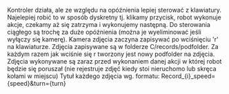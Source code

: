 Kontroler działa, ale ze względu na opóźnienia lepiej sterować z klawiatury.
Najelepiej robić to w sposób dyskretny tj. klikamy przycisk, robot wykonuje akcje, czekamy aż się zatrzyma i wykonujemy następną. 
Do sterowania ciągłego są trochę za duże opóźnienia  (można je wyeliminować jeśli wyłączy się kamerę). Kamera zdjęcia zaczyna zapisywać po wciśnięciu 'r' na klawiaturze. 
Zdjęcia zapisywane są w folderze C/records/podfolder. Za każdym razem jak wciśnie się r tworzony jest nowy podfolder na zdjęcia. 
Zdjęcia wykonywane są zaraz przed wykonaniem danej akcji w której robot będzie się poruszał (nie rejestruje zdjęć kiedy stoi nieruchomo lub skręca kołami w miejscu)
Tytuł każdego zdjęcia wg. formatu: Record_{i}_speed={speed}&turn={turn}

